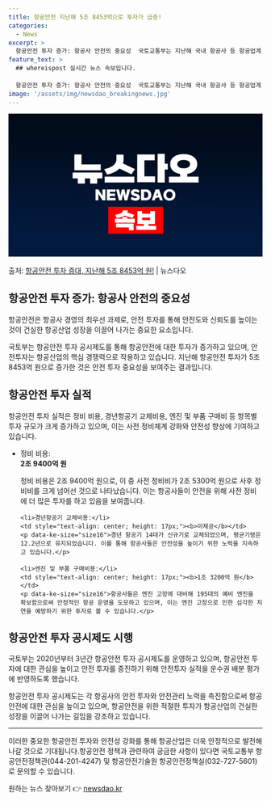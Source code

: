 ```yaml
---
title: 항공안전 지난해 5조 8453억으로 투자가 급증!
categories:
  - News
excerpt: >
  항공안전 투자 증가: 항공사 안전의 중요성  국토교통부는 지난해 국내 항공사 등 항공업계 안전 투자가 5조 …
feature_text: >
  ## whereispost 실시간 뉴스 속보입니다.

  항공안전 투자 증가: 항공사 안전의 중요성  국토교통부는 지난해 국내 항공사 등 항공업계 안전 투자가 5조 …
image: '/assets/img/newsdao_breakingnews.jpg'
---
```


![뉴스다오 속보](/assets/img/newsdao_breakingnews.jpg)

<p>출처: <a href="https://newsdao.kr/4598" rel="dofollow">항공안전 투자 증대, 지난해 5조 8453억 원!</a> | 뉴스다오</p>

<h2 data-ke-size="size26">항공안전 투자 증가: 항공사 안전의 중요성</h2>
항공안전은 항공사 경영의 최우선 과제로, 안전 투자를 통해 안전도와 신뢰도를 높이는 것이 건실한 항공산업 성장을 이끌어 나가는 중요한 요소입니다.

<p data-ke-size="size16">국토부는 항공안전 투자 공시제도를 통해 항공안전에 대한 투자가 증가하고 있으며, 안전투자는 항공산업의 핵심 경쟁력으로 작용하고 있습니다. 지난해 항공안전 투자가 5조 8453억 원으로 증가한 것은 안전 투자 중요성을 보여주는 결과입니다.</p>

<h2 data-ke-size="size26">항공안전 투자 실적</h2>
항공안전 투자 실적은 정비 비용, 경년항공기 교체비용, 엔진 및 부품 구매비 등 항목별 투자 규모가 크게 증가하고 있으며, 이는 사전 정비체계 강화와 안전성 향상에 기여하고 있습니다.

<ul>
	<li>정비 비용:</li>
	<td style="text-align: center; height: 17px;"><b>2조 9400억 원</b></td>
	<p data-ke-size="size16">정비 비용은 2조 9400억 원으로, 이 중 사전 정비비가 2조 5300억 원으로 사후 정비비를 크게 넘어선 것으로 나타났습니다. 이는 항공사들이 안전을 위해 사전 정비에 더 많은 투자를 하고 있음을 보여줍니다.</p>

	<li>경년항공기 교체비용:</li>
	<td style="text-align: center; height: 17px;"><b>미제공</b></td>
	<p data-ke-size="size16">경년 항공기 14대가 신규기로 교체되었으며, 평균기령은 12.2년으로 유지되었습니다. 이를 통해 항공사들은 안전성을 높이기 위한 노력을 지속하고 있습니다.</p>

	<li>엔진 및 부품 구매비용:</li>
	<td style="text-align: center; height: 17px;"><b>1조 3200억 원</b></td>
	<p data-ke-size="size16">항공사들은 엔진 고장에 대비해 195대의 예비 엔진을 확보함으로써 안정적인 항공 운영을 도모하고 있으며, 이는 엔진 고장으로 인한 심각한 지연을 예방하기 위한 투자로 볼 수 있습니다.</p>
</ul>

<h2 data-ke-size="size26">항공안전 투자 공시제도 시행</h2>
국토부는 2020년부터 3년간 항공안전 투자 공시제도를 운영하고 있으며, 항공안전 투자에 대한 관심을 높이고 안전 투자를 증진하기 위해 안전투자 실적을 운수권 배분 평가에 반영하도록 했습니다.

<p data-ke-size="size16">항공안전 투자 공시제도는 각 항공사의 안전 투자와 안전관리 노력을 촉진함으로써 항공안전에 대한 관심을 높이고 있으며, 항공안전을 위한 적절한 투자가 항공산업의 건실한 성장을 이끌어 나가는 길임을 강조하고 있습니다.</p>

<hr>

이러한 중요한 항공안전 투자와 안전성 강화를 통해 항공산업은 더욱 안정적으로 발전해 나갈 것으로 기대됩니다.항공안전 정책과 관련하여 궁금한 사항이 있다면 국토교통부 항공안전정책관(044-201-4247) 및 항공안전기술원 항공안전정책실(032-727-5601)로 문의할 수 있습니다.

<p data-ke-size="size16"></p> 

원하는 뉴스 찾아보기 👉 <a href="https://newsdao.kr" rel="dofollow">newsdao.kr</a>


